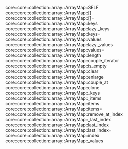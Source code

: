 core::core::collection::array::ArrayMap::SELF
core::core::collection::array::ArrayMap::[]
core::core::collection::array::ArrayMap::[]=
core::core::collection::array::ArrayMap::keys
core::core::collection::array::ArrayMap::lazy _keys
core::core::collection::array::ArrayMap::keys=
core::core::collection::array::ArrayMap::values
core::core::collection::array::ArrayMap::lazy _values
core::core::collection::array::ArrayMap::values=
core::core::collection::array::ArrayMap::length
core::core::collection::array::ArrayMap::couple_iterator
core::core::collection::array::ArrayMap::is_empty
core::core::collection::array::ArrayMap::clear
core::core::collection::array::ArrayMap::enlarge
core::core::collection::array::ArrayMap::couple_at
core::core::collection::array::ArrayMap::clone
core::core::collection::array::ArrayMap::_keys
core::core::collection::array::ArrayMap::_items
core::core::collection::array::ArrayMap::items
core::core::collection::array::ArrayMap::items=
core::core::collection::array::ArrayMap::remove_at_index
core::core::collection::array::ArrayMap::_last_index
core::core::collection::array::ArrayMap::last_index
core::core::collection::array::ArrayMap::last_index=
core::core::collection::array::ArrayMap::index
core::core::collection::array::ArrayMap::_values
